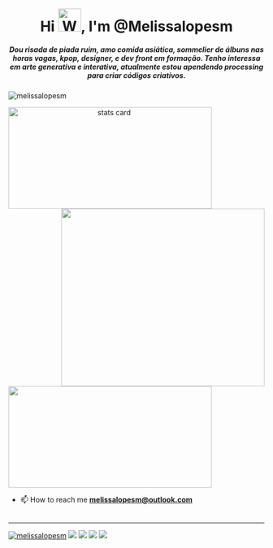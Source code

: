<h1 align="center">Hi <img src="https://raw.githubusercontent.com/nixin72/nixin72/master/wave.gif" 
         alt="Waving hand animated gif"
         height="45"
         width="45" />, I'm @Melissalopesm</h1>
<h5 align="center">
Dou risada de piada ruim, amo comida asiática, sommelier de álbuns nas horas vagas, kpop, designer, e dev front em formação. Tenho interessa em arte generativa e interativa, atualmente estou apendendo processing para criar códigos criativos.
</h5>
<p align="left"> <img src="https://komarev.com/ghpvc/?username=melissalopesm&label=Profile%20views&color=0e75b6&style=flat" alt="melissalopesm" /> </p>
<p>
<a align= "center" href="https://github.com/melissalopesm">
<img alt= "stats card" height="200px" width="400" src="https://github-readme-streak-stats.herokuapp.com/?user=melissalopesm&theme=radical">
<img align="right" height="350" width="400" src="https://cdn.dribbble.com/users/185048/screenshots/5095153/media/94a1653392f20c012221afac7ea383f2.gif" /> </a>
</p>
<img height="200px" width="400" src="https://github-readme-stats.vercel.app/api?username=melissalopesm&count_private=true&theme=radical&show_icons=true" />

- 📫 How to reach me **melissalopesm@outlook.com**
<br><br>

<hr>

<div> 
   <a href="https://twitter.com/melissalopesm" target="blank"><img src="https://img.shields.io/twitter/follow/melissalopesm?logo=twitter&style=for-the-badge" alt="melissalopesm" /></a>
  <a href="https://instagram.com/melissalopesm" target="_blank"><img src="https://img.shields.io/badge/-Instagram-%23E4405F?style=for-the-badge&logo=instagram&logoColor=white" target="_blank"></a>
 	<a href="https://www.twitch.tv/melissalopesm" target="_blank"><img src="https://img.shields.io/badge/Twitch-9146FF?style=for-the-badge&logo=twitch&logoColor=white" target="_blank"></a>
  <a href = "mailto:melissalopesm@gmail.com"><img src="https://img.shields.io/badge/-Gmail-%23333?style=for-the-badge&logo=gmail&logoColor=white" target="_blank"></a>
  <a href="https://www.linkedin.com/in/melissalopesm" target="_blank"><img src="https://img.shields.io/badge/-LinkedIn-%230077B5?style=for-the-badge&logo=linkedin&logoColor=white" target="_blank"></a> 
</div>

